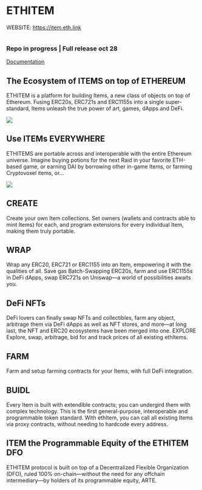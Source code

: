 # ETHITEM

WEBSITE: https://item.eth.link

<img scr="https://raw.githubusercontent.com/EthereansOS/ITEMS-Interface/master/assets/img/awesome.gif">

### Repo in progress | Full release oct 28

<a href="https://ethitem.com/doc.html">Documentation</a>

## The Ecosystem of ITEMS on top of ETHEREUM

ETHITEM is a platform for building Items, a new class of objects on top of Ethereum. Fusing ERC20s, ERC721s and ERC1155s into a single super-standard, Items unleash the true power of art, games, dApps and DeFi.

<img src="https://raw.githubusercontent.com/EthereansOS/ITEMS-Interface/master/assets/img/1_ckALGI-SzWI7BGmQzhmvUg.jpg">

## Use ITEMs EVERYWHERE

ETHITEMS are portable across and interoperable with the entire Ethereum universe. Imagine buying potions for the next Raid in your favorite ETH-based game, or earning DAI by borrowing other in-game Items, or farming Cryptovoxel items, or...

<img src="https://raw.githubusercontent.com/EthereansOS/ITEMS-Interface/master/assets/img/1_c_Awlx7NIZ_GnJI2Y5KBZg.jpg">

## CREATE

Create your own Item collections. Set owners (wallets and contracts able to mint Items) for each, and program extensions for every individual Item, making them truly portable.

## WRAP

Wrap any ERC20, ERC721 or ERC1155 into an Item, empowering it with the qualities of all. Save gas Batch-Swapping ERC20s, farm and use ERC1155s in DeFi dApps, swap ERC721s on Uniswap—a world of possibilities awaits you.

## DeFi NFTs

DeFi lovers can finally swap NFTs and collectibles, farm any object, arbitrage them via DeFi dApps as well as NFT stores, and more—at long last, the NFT and ERC20 ecosystems have been merged into one.
EXPLORE Explore, swap, arbitrage, bid for and track prices of all existing ethItems.

## FARM

Farm and setup farming contracts for your Items, with full DeFi integration.

## BUIDL

Every Item is built with extendible contracts; you can undergird them with complex technology. This is the first general-purpose, interoperable and programmable token standard. With ethItem, you can call all existing Items via proxy contracts, without needing to hardcode every address.

## ITEM the Programmable Equity of the ETHITEM DFO

ETHITEM protocol is built on top of a Decentralized Flexible Organization (DFO), ruled 100% on-chain—without the need for any offchain intermediary—by holders of its programmable equity, ARTE.
